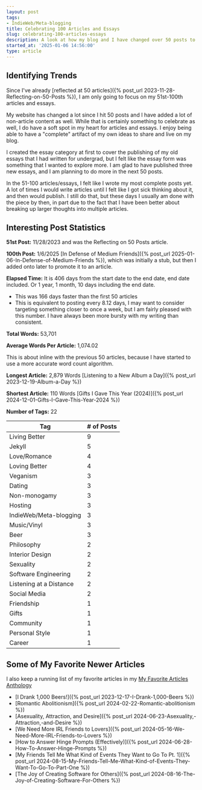 ```yaml
---
layout: post
tags:
- IndieWeb/Meta-blogging
title: Celebrating 100 Articles and Essays
slug: celebrating-100-articles-essays
description: A look at how my blog and I have changed over 50 posts to my blog.
started_at: '2025-01-06 14:56:00'
type: article
---
```


## Identifying Trends

Since I've already [reflected at 50 articles]({% post_url 2023-11-28-Reflecting-on-50-Posts %}), I am only going to focus on my 51st-100th articles and essays.

My website has changed a lot since I hit 50 posts and I have added a lot of non-article content as well. While that is certainly something to celebrate as well, I do have a soft spot in my heart for articles and essays. I enjoy being able to have a "complete" artifact of my own ideas to share and live on my blog.

I created the essay category at first to cover the publishing of my old essays that I had written for undergrad, but I felt like the essay form was something that I wanted to explore more. I am glad to have published three new essays, and I am planning to do more in the next 50 posts.

In the 51-100 articles/essays, I felt like I wrote my most complete posts yet. A lot of times I would write articles until I felt like I got sick thinking about it, and then would publish. I still do that, but these days I usually am done with the piece by then, in part due to the fact that I have been better about breaking up larger thoughts into multiple articles.

## Interesting Post Statistics

**51st Post:** 11/28/2023 and was the Reflecting on 50 Posts article.

**100th Post:** 1/6/2025 [In Defense of Medium Friends]({% post_url 2025-01-06-In-Defense-of-Medium-Friends %}), which was initially a stub, but then I added onto later to promote it to an article.

**Elapsed Time:** It is 406 days from the start date to the end date, end date included.
Or 1 year, 1 month, 10 days including the end date.
* This was 166 days faster than the first 50 articles
* This is equivalent to posting every 8.12 days, I may want to consider targeting something closer to once a week, but I am fairly pleased with this number. I have always been more bursty with my writing than consistent.

**Total Words:** 53,701

**Average Words Per Article:** 1,074.02

This is about inline with the previous 50 articles, because I have started to use a more accurate word count algorithm.

**Longest Article:** 2,879 Words
[Listening to a New Album a Day]({% post_url 2023-12-19-Album-a-Day %})

**Shortest Article:** 110 Words
[Gifts I Gave This Year (2024)]({% post_url 2024-12-01-Gifts-I-Gave-This-Year-2024 %})

**Number of Tags:** 22

| Tag                     |   # of Posts |
|------------------------ | --------------|
| Living Better           |            9 |
| Jekyll                  |            5 |
| Love/Romance            |            4 |
| Loving Better           |            4 |
| Veganism                |            3 |
| Dating                  |            3 |
| Non-monogamy            |            3 |
| Hosting                 |            3 |
| IndieWeb/Meta-blogging  |            3 |
| Music/Vinyl             |            3 |
| Beer                    |            3 |
| Philosophy              |            2 |
| Interior Design         |            2 |
| Sexuality               |            2 |
| Software Engineering    |            2 |
| Listening at a Distance |            2 |
| Social Media            |            2 |
| Friendship              |            1 |
| Gifts                   |            1 |
| Community               |            1 |
| Personal Style          |            1 |
| Career                  |            1 |

## Some of My Favorite Newer Articles

I also keep a running list of my favorite articles in my [My Favorite Articles Anthology](/anthologies/my-favorite-articles)

* [I Drank 1,000 Beers!]({% post_url 2023-12-17-I-Drank-1,000-Beers %})
* [Romantic Abolitionism]({% post_url 2024-02-22-Romantic-abolitionism %})
* [Asexuality, Attraction, and Desire]({% post_url 2024-06-23-Asexuality,-Attraction,-and-Desire %})
* [We Need More IRL Friends to Lovers]({% post_url 2024-05-16-We-Need-More-IRL-Friends-to-Lovers %})
* [How to Answer Hinge Prompts (Effectively)]({% post_url 2024-06-28-How-To-Answer-Hinge-Prompts %})
* [My Friends Tell Me What Kind of Events They Want to Go To Pt. 1]({% post_url 2024-08-15-My-Friends-Tell-Me-What-Kind-of-Events-They-Want-To-Go-To-Part-One %})
* [The Joy of Creating Software for Others]({% post_url 2024-08-16-The-Joy-of-Creating-Software-For-Others %})